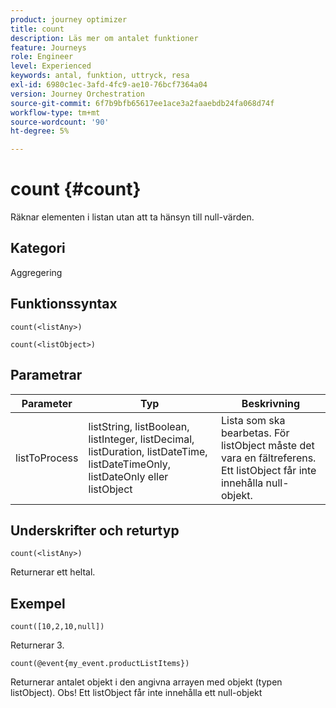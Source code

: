 ```yaml
---
product: journey optimizer
title: count
description: Läs mer om antalet funktioner
feature: Journeys
role: Engineer
level: Experienced
keywords: antal, funktion, uttryck, resa
exl-id: 6980c1ec-3afd-4fc9-ae10-76bcf7364a04
version: Journey Orchestration
source-git-commit: 6f7b9bfb65617ee1ace3a2faaebdb24fa068d74f
workflow-type: tm+mt
source-wordcount: '90'
ht-degree: 5%

---
```


# count {#count}

Räknar elementen i listan utan att ta hänsyn till null-värden.

## Kategori

Aggregering

## Funktionssyntax

`count(<listAny>)`

`count(<listObject>)`

## Parametrar

| Parameter | Typ | Beskrivning |
|-----------|------------------|------------------|
| listToProcess | listString, listBoolean, listInteger, listDecimal, listDuration, listDateTime, listDateTimeOnly, listDateOnly eller listObject | Lista som ska bearbetas. För listObject måste det vara en fältreferens. Ett listObject får inte innehålla null-objekt. |

## Underskrifter och returtyp

`count(<listAny>)`

Returnerar ett heltal.

## Exempel

`count([10,2,10,null])`

Returnerar 3.

`count(@event{my_event.productListItems})`

Returnerar antalet objekt i den angivna arrayen med objekt (typen listObject). Obs! Ett listObject får inte innehålla ett null-objekt
